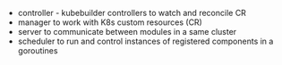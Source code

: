 * controller - kubebuilder controllers to watch and reconcile CR
* manager to work with K8s custom resources (CR)
* server to communicate between modules in a same cluster
* scheduler to run and control instances of registered components in a goroutines

